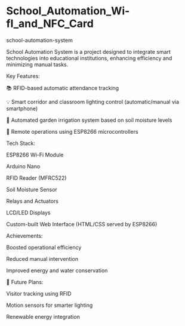 # School_Automation_Wi-fI_and_NFC_Card
school-automation-system

School Automation System is a project designed to integrate smart technologies into educational institutions, enhancing efficiency and minimizing manual tasks.

Key Features:

📚 RFID-based automatic attendance tracking

💡 Smart corridor and classroom lighting control (automatic/manual via smartphone)

🌱 Automated garden irrigation system based on soil moisture levels

📱 Remote operations using ESP8266 microcontrollers

Tech Stack:

ESP8266 Wi-Fi Module

Arduino Nano

RFID Reader (MFRC522)

Soil Moisture Sensor

Relays and Actuators

LCD/LED Displays

Custom-built Web Interface (HTML/CSS served by ESP8266)

Achievements:

Boosted operational efficiency

Reduced manual intervention

Improved energy and water conservation

🚀 Future Plans:

Visitor tracking using RFID

Motion sensors for smarter lighting

Renewable energy integration
